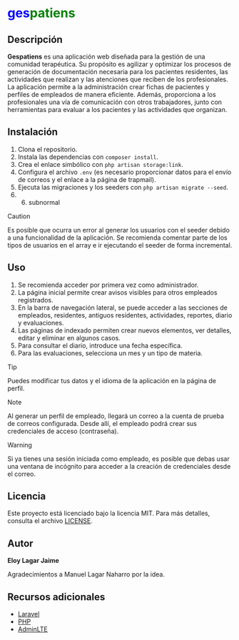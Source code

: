 # <span style="color: #0000FF;">ges</span><span style="color: #008000;">patiens</span>

## Descripción

**Gespatiens** es una aplicación web diseñada para la gestión de una comunidad terapéutica. Su propósito es agilizar y optimizar los procesos de generación de documentación necesaria para los pacientes residentes, las actividades que realizan y las atenciones que reciben de los profesionales. La aplicación permite a la administración crear fichas de pacientes y perfiles de empleados de manera eficiente. Además, proporciona a los profesionales una vía de comunicación con otros trabajadores, junto con herramientas para evaluar a los pacientes y las actividades que organizan.

## Instalación

1. Clona el repositorio.
2. Instala las dependencias con `composer install`.
3. Crea el enlace simbólico con `php artisan storage:link`.
4. Configura el archivo `.env` (es necesario proporcionar datos para el envío de correos y el enlace a la página de trapmail).
5. Ejecuta las migraciones y los seeders con `php artisan migrate --seed`.
6. 6. subnormal

> [!CAUTION] 
> Es posible que ocurra un error al generar los usuarios con el seeder debido a una funcionalidad de la aplicación. Se recomienda comentar parte de los tipos de usuarios en el array e ir ejecutando el seeder de forma incremental.

## Uso

1. Se recomienda acceder por primera vez como administrador.
2. La página inicial permite crear avisos visibles para otros empleados registrados.
3. En la barra de navegación lateral, se puede acceder a las secciones de empleados, residentes, antiguos residentes, actividades, reportes, diario y evaluaciones.
4. Las páginas de indexado permiten crear nuevos elementos, ver detalles, editar y eliminar en algunos casos.
5. Para consultar el diario, introduce una fecha específica.
6. Para las evaluaciones, selecciona un mes y un tipo de materia.

> [!TIP] 
> Puedes modificar tus datos y el idioma de la aplicación en la página de perfil.

> [!NOTE] 
> Al generar un perfil de empleado, llegará un correo a la cuenta de prueba de correos configurada. Desde allí, el empleado podrá crear sus credenciales de acceso (contraseña).

> [!WARNING]
> Si ya tienes una sesión iniciada como empleado, es posible que debas usar una ventana de incógnito para acceder a la creación de credenciales desde el correo.

## Licencia

Este proyecto está licenciado bajo la licencia MIT. Para más detalles, consulta el archivo [LICENSE](LICENSE.md).

## Autor

**Eloy Lagar Jaime**

Agradecimientos a Manuel Lagar Naharro por la idea.

## Recursos adicionales

- [Laravel](https://laravel.com)
- [PHP](https://www.php.net)
- [AdminLTE](https://adminlte.io)
